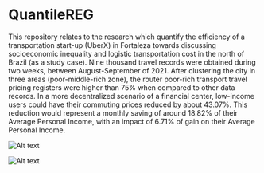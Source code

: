 # QuantileREG

This repository relates to the research which quantify the efficiency of a transportation start-up (UberX) in Fortaleza towards discussing socioeconomic inequality and logistic transportation cost in the north of Brazil (as a study case). Nine thousand travel records were obtained during two weeks, between August-September of 2021. After clustering the city in three areas (poor-middle-rich zone), the router poor-rich transport travel pricing registers were higher than 75% when compared to other data records. In a more decentralized scenario of a financial center, low-income users could have their commuting prices reduced by about 43.07%. This reduction would represent a monthly saving of around 18.82% of their Average Personal Income, with an impact of 6.71% of gain on their Average Personal Income.

![Alt text](http://github.com/ProfNascimento/QuantileREG/MAP.png "Fortaleza’s geolocation, followed by the number of jobs around the city in 2019 (used as a reference) and its density
draw in red intensity.")

![Alt text](http://github.com/ProfNascimento/QuantileREG/PRICE_DIRECTION2.png "The price distribution per period of the day versus weekday, according to the nine direction types (ORIGIN to DESTINATION).")
